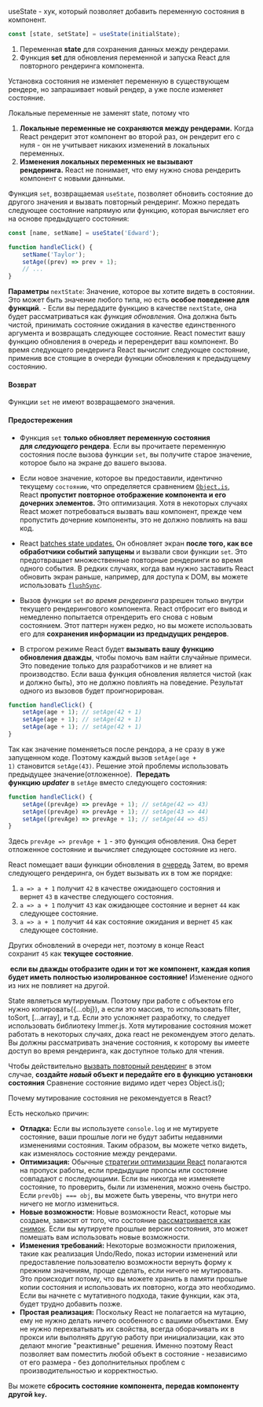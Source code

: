 useState - хук, который позволяет добавить переменную состояния в компонент.

```js
const [state, setState] = useState(initialState);
```

1. Переменная **state** для сохранения данных между рендерами.
2. Функция **set** для обновления переменной и запуска React для повторного рендеринга компонента.

Установка состояния не изменяет переменную в существующем рендере, но запрашивает новый рендер, а уже после изменяет состояние.

Локальные переменные не заменят state, потому что 
1. **Локальные переменные не сохраняются между рендерами.** Когда React рендерит этот компонент во второй раз, он рендерит его с нуля - он не учитывает никаких изменений в локальных переменных.
2. **Изменения локальных переменных не вызывают рендеринга.** React не понимает, что ему нужно снова рендерить компонент с новыми данными.
   
Функция `set`, возвращаемая `useState`, позволяет обновить состояние до другого значения и вызвать повторный рендеринг. Можно передать следующее состояние напрямую или функцию, которая вычисляет его на основе предыдущего состояния:

```js
const [name, setName] = useState('Edward');

function handleClick() {
    setName('Taylor');
    setAge((prev) => prev + 1);
    // ...
}
```

**Параметры**
  `nextState`: Значение, которое вы хотите видеть в состоянии. Это может быть значение любого типа, но есть **особое поведение для функций**.
    - Если вы передадите функцию в качестве `nextState`, она будет рассматриваться как _функция обновления_. Она должна быть чистой, принимать состояние ожидания в качестве единственного аргумента и возвращать следующее состояние. React поместит вашу функцию обновления в очередь и перерендерит ваш компонент. Во время следующего рендеринга React вычислит следующее состояние, применив все стоящие в очереди функции обновления к предыдущему состоянию.
      
#### Возврат

  Функции `set` не имеют возвращаемого значения.
  
  #### Предостережения

- Функция `set` **только обновляет переменную состояния для _следующего_ рендера**. Если вы прочитаете переменную состояния после вызова функции `set`, вы получите старое значение, которое было на экране до вашего вызова.
    
- Если новое значение, которое вы предоставили, идентично текущему `состоянию`, что определяется сравнением [`Object.is`](https://developer.mozilla.org/docs/Web/JavaScript/Reference/Global_Objects/Object/is), React **пропустит повторное отображение компонента и его дочерних элементов.** Это оптимизация. Хотя в некоторых случаях React может потребоваться вызвать ваш компонент, прежде чем пропустить дочерние компоненты, это не должно повлиять на ваш код.

- React [batches state updates.](https://reactdev.ru/learn/queueing-a-series-of-state-updates/) Он обновляет экран **после того, как все обработчики событий запущены** и вызвали свои функции `set`. Это предотвращает множественные повторные рендеринги во время одного события. В редких случаях, когда вам нужно заставить React обновить экран раньше, например, для доступа к DOM, вы можете использовать [`flushSync`](https://reactdev.ru/reference/react-dom/flushSync/).
    
- Вызов функции `set` _во время рендеринга_ разрешен только внутри текущего рендерингового компонента. React отбросит его вывод и немедленно попытается отрендерить его снова с новым состоянием. Этот паттерн нужен редко, но вы можете использовать его для **сохранения информации из предыдущих рендеров**.
    
- В строгом режиме React будет **вызывать вашу функцию обновления дважды**, чтобы помочь вам найти случайные примеси. Это поведение только для разработчиков и не влияет на производство. Если ваша функция обновления является чистой (как и должно быть), это не должно повлиять на поведение. Результат одного из вызовов будет проигнорирован.

```js
function handleClick() {
    setAge(age + 1); // setAge(42 + 1)
    setAge(age + 1); // setAge(42 + 1)
    setAge(age + 1); // setAge(42 + 1)
}
```

Так как значение поменяеться после рендора, а не сразу в уже запущенном коде. Поэтому каждый вызов `setAge(age + 1)` становится `setAge(43)`. Решение этой проблемы использовать предыдущее значение(отложенное).  **Передать функцию _updater_** в `setAge` вместо следующего состояния:

```js
function handleClick() {
    setAge((prevAge) => prevAge + 1); // setAge(42 => 43)
    setAge((prevAge) => prevAge + 1); // setAge(43 => 44)
    setAge((prevAge) => prevAge + 1); // setAge(44 => 45)
}
```

Здесь `prevAge => prevAge + 1` - это функция обновления. Она берет отложенное состояние и вычисляет следующее состояние из него.

React помещает ваши функции обновления в [очередь](https://reactdev.ru/learn/queueing-a-series-of-state-updates/) Затем, во время следующего рендеринга, он будет вызывать их в том же порядке:

1. `a => a + 1` получит `42` в качестве ожидающего состояния и вернет `43` в качестве следующего состояния.
2. `a => a + 1` получит `43` как ожидающее состояние и вернет `44` как следующее состояние.
3. `a => a + 1` получит `44` как состояние ожидания и вернет `45` как следующее состояние.

Других обновлений в очереди нет, поэтому в конце React сохранит `45` как **текущее состояние**.

 **если вы дважды отобразите один и тот же компонент, каждая копия будет иметь полностью изолированное состояние!** Изменение одного из них не повлияет на другой.

State являеться мутируемым. Поэтому при работе с объектом его нужно копировать({...obj}), а если это маcсив, то использовать filter, toSort, [...array], и т.д. Если это усложняет разработку, то следует использовать библиотеку Immer.js. Хотя мутирование состояния может работать в некоторых случаях, дока react не рекомендуем этого делать. Вы должны рассматривать значение состояния, к которому вы имеете доступ во время рендеринга, как доступное только для чтения.

Чтобы действительно [вызвать повторный рендеринг](https://reactdev.ru/learn/state-as-a-snapshot/#setting-state-triggers-renders) в этом случае, **создайте _новый_ объект и передайте его в функцию установки состояния**
Сравнение состояние видимо идет через Object.is();

Почему мутирование состояния не рекомендуется в React?

Есть несколько причин:

- **Отладка:** Если вы используете `console.log` и не мутируете состояние, ваши прошлые логи не будут забиты недавними изменениями состояния. Таким образом, вы можете четко видеть, как изменялось состояние между рендерами.
- **Оптимизация:** Обычные [стратегии оптимизации React](https://reactdev.ru/reference/react/memo/) полагаются на пропуск работы, если предыдущие пропсы или состояние совпадают с последующими. Если вы никогда не изменяете состояние, то проверить, были ли изменения, можно очень быстро. Если `prevObj === obj`, вы можете быть уверены, что внутри него ничего не могло измениться.
- **Новые возможности:** Новые возможности React, которые мы создаем, зависят от того, что состояние [рассматривается как снимок](https://reactdev.ru/learn/state-as-a-snapshot/). Если вы мутируете прошлые версии состояния, это может помешать вам использовать новые возможности.
- **Изменения требований:** Некоторые возможности приложения, такие как реализация Undo/Redo, показ истории изменений или предоставление пользователю возможности вернуть форму к прежним значениям, проще сделать, если ничего не мутировать. Это происходит потому, что вы можете хранить в памяти прошлые копии состояния и использовать их повторно, когда это необходимо. Если вы начнете с мутативного подхода, такие функции, как эта, будет трудно добавить позже.
- **Простая реализация:** Поскольку React не полагается на мутацию, ему не нужно делать ничего особенного с вашими объектами. Ему не нужно перехватывать их свойства, всегда оборачивать их в прокси или выполнять другую работу при инициализации, как это делают многие "реактивные" решения. Именно поэтому React позволяет вам поместить любой объект в состояние - независимо от его размера - без дополнительных проблем с производительностью и корректностью.
  
Вы можете **сбросить состояние компонента, передав компоненту другой `key`.**
